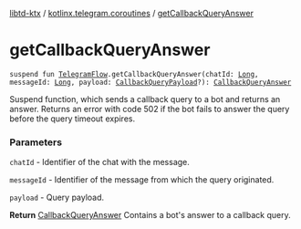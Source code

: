 [libtd-ktx](../index.md) / [kotlinx.telegram.coroutines](index.md) / [getCallbackQueryAnswer](./get-callback-query-answer.md)

# getCallbackQueryAnswer

`suspend fun `[`TelegramFlow`](../kotlinx.telegram.core/-telegram-flow/index.md)`.getCallbackQueryAnswer(chatId: `[`Long`](https://kotlinlang.org/api/latest/jvm/stdlib/kotlin/-long/index.html)`, messageId: `[`Long`](https://kotlinlang.org/api/latest/jvm/stdlib/kotlin/-long/index.html)`, payload: `[`CallbackQueryPayload`](https://tdlibx.github.io/td/docs/org/drinkless/td/libcore/telegram/TdApi/CallbackQueryPayload.html)`?): `[`CallbackQueryAnswer`](https://tdlibx.github.io/td/docs/org/drinkless/td/libcore/telegram/TdApi/CallbackQueryAnswer.html)

Suspend function, which sends a callback query to a bot and returns an answer. Returns an error
with code 502 if the bot fails to answer the query before the query timeout expires.

### Parameters

`chatId` - Identifier of the chat with the message.

`messageId` - Identifier of the message from which the query originated.

`payload` - Query payload.

**Return**
[CallbackQueryAnswer](https://tdlibx.github.io/td/docs/org/drinkless/td/libcore/telegram/TdApi/CallbackQueryAnswer.html) Contains a bot's answer to a callback query.

